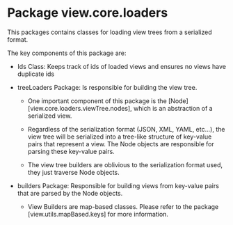 # Package view.core.loaders

This packages contains classes for loading view trees
from a serialized format.

The key components of this package are:

* Ids Class: Keeps track of ids of loaded views and
ensures no views have duplicate ids

* treeLoaders Package: Is responsible for building the view tree.

    *  One important component of this package is the [Node][view.core.loaders.viewTree.nodes], which is an abstraction of
    a serialized view.

    * Regardless of the serialization format (JSON, XML, YAML, etc...),
    the view tree will be serialized into a tree-like structure of key-value pairs that
    represent a view. The Node objects are responsible for parsing these key-value pairs.
    
    * The view tree builders are oblivious to the serialization format used, they just
    traverse Node objects.

* builders Package: Responsible for building views from key-value pairs that are parsed
by the Node objects.

    * View Builders are map-based classes. Please refer to the package
    [view.utils.mapBased.keys] for more information.
